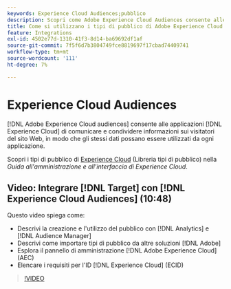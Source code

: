 ```yaml
---
keywords: Experience Cloud Audiences;pubblico
description: Scopri come Adobe Experience Cloud Audiences consente alle applicazioni Experience Cloud di comunicare e condividere informazioni sui visitatori del sito web con altre applicazioni Adobe.
title: Come si utilizzano i tipi di pubblico di Adobe Experience Cloud in Target?
feature: Integrations
exl-id: 4502e77d-1310-41f3-8d14-ba69692df1af
source-git-commit: 7f5f6d7b3804749fce8819697f17cbad74409741
workflow-type: tm+mt
source-wordcount: '111'
ht-degree: 7%

---
```


# Experience Cloud Audiences

[!DNL Adobe Experience Cloud audiences] consente alle applicazioni [!DNL Experience Cloud] di comunicare e condividere informazioni sui visitatori del sito Web, in modo che gli stessi dati possano essere utilizzati da ogni applicazione.

Scopri i tipi di pubblico di [Experience Cloud](https://experienceleague.adobe.com/docs/core-services/interface/audiences/audience-library.html?lang=it) (Libreria tipi di pubblico) nella *Guida all&#39;amministrazione e all&#39;interfaccia di Experience Cloud*.

## Video: Integrare [!DNL Target] con [!DNL Experience Cloud Audiences] (10:48)

Questo video spiega come:

* Descrivi la creazione e l&#39;utilizzo del pubblico con [!DNL Analytics] e [!DNL Audience Manager]
* Descrivi come importare tipi di pubblico da altre soluzioni [!DNL Adobe]
* Esplora il pannello di amministrazione [!DNL Adobe Experience Cloud] (AEC)
* Elencare i requisiti per l&#39;ID [!DNL Experience Cloud] (ECID)

>[!VIDEO](https://video.tv.adobe.com/v/3421750?captions=ita)
